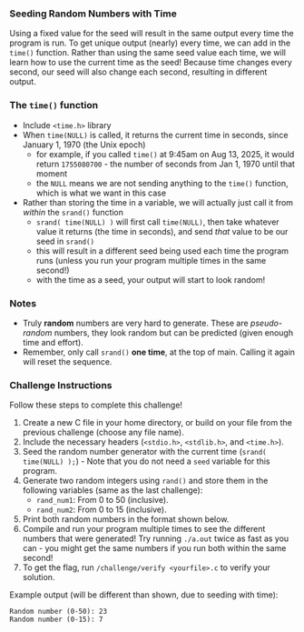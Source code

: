 ### Seeding Random Numbers with Time
Using a fixed value for the seed will result in the same output every time the program is run. To get unique output (nearly) every time, we can add in the `time()` function. 
Rather than using the same seed value each time, we will learn how to use the current time as the seed! Because time changes every second, our seed will also change each second, resulting in 
different output.

### The `time()` function
- Include `<time.h>` library
- When `time(NULL)` is called, it returns the current time in seconds, since January 1, 1970 (the Unix epoch)
    - for example, if you called `time()` at 9:45am on Aug 13, 2025, it would return `1755080700` - the number of seconds from Jan 1, 1970 until that moment
    - the `NULL` means we are not sending anything to the `time()` function, which is what we want in this case
- Rather than storing the time in a variable, we will actually just call it from _within_ the `srand()` function
    - `srand( time(NULL) )` will first call `time(NULL)`, then take whatever value it returns (the time in seconds), and send _that_ value to be our seed in `srand()`
    - this will result in a different seed being used each time the program runs (unless you run your program multiple times in the same second!)
    - with the time as a seed, your output will start to look random!

### Notes
- Truly **random** numbers are very hard to generate. These are _pseudo-random_ numbers, they look random but can be predicted (given enough time and effort).
- Remember, only call `srand()` **one time**, at the top of main. Calling it again will reset the sequence.

### Challenge Instructions 
Follow these steps to complete this challenge!

1. Create a new C file in your home directory, or build on your file from the previous challenge (choose any file name).
2. Include the necessary headers (`<stdio.h>`, `<stdlib.h>`, and `<time.h>`).
3. Seed the random number generator with the current time (`srand( time(NULL) );`) - Note that you do not need a `seed` variable for this program.
4. Generate two random integers using `rand()` and store them in the following variables (same as the last challenge):
    - `rand_num1`: From 0 to 50 (inclusive).
    - `rand_num2`: From 0 to 15 (inclusive).
5. Print both random numbers in the format shown below.
6. Compile and run your program multiple times to see the different numbers that were generated! Try running `./a.out` twice as fast as you can - you might get the same numbers if you run both within the same second!
8. To get the flag, run `/challenge/verify <yourfile>.c` to verify your solution.

Example output (will be different than shown, due to seeding with time):
```
Random number (0-50): 23
Random number (0-15): 7
```
